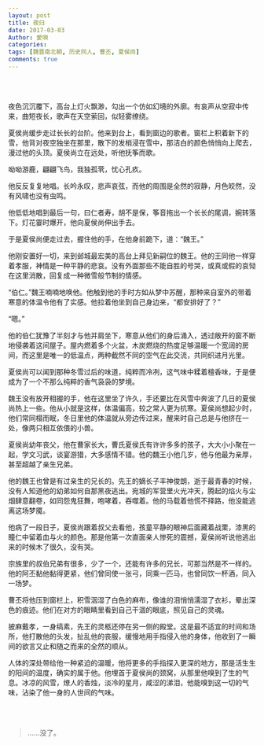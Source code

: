 ```yaml
---
layout: post
title: 夜归
date: 2017-03-03
Author: 愛唄
categories: 
tags: [魏晋南北朝, 历史同人, 曹丕, 夏侯尚]
comments: true
--- 
```


<br>
<br>

夜色沉沉覆下，高台上灯火飘渺，勾出一个仿如幻境的外廓。有哀声从空寂中传来，曲短夜长，歌声在天空萦回，似轻雾缭绕。

夏侯尚缓步走过长长的台阶。他来到台上，看到窗边的歌者。窗栏上积着新下的雪，他背对夜空独坐在那里，散下的发梢浸在雪中，那洁白的颜色悄悄向上爬去，漫过他的头顶。夏侯尚立在远处，听他抚筝而歌。

呦呦游鹿，翩翩飞鸟，我独孤茕，忧心孔疚。

他反反复复地唱。长吟永叹，悲声哀弦，而他的周围是全然的寂静，月色皎然，没有风啸也没有虫鸣。

他低低地唱到最后一句，曰仁者寿，胡不是保，筝音拖出一个长长的尾调，婉转落下。灯花霎时爆开，他向夏侯尚伸出手去。

于是夏侯尚便走过去，握住他的手，在他身前跪下，道：“魏王。”

他刚安置好一切，来到邺城最宏美的高台上拜见新嗣位的魏王。他的王同他一样穿着孝服，神情是一种平静的悲哀。没有外面那些不能自胜的号哭，或真或假的哀恸在这里消散，回复成一种微雪般节制的情感。

“伯仁。”魏王喃喃地唤他。他触到他的手时方如从梦中苏醒，那种来自室外的带着寒意的体温令他有了实感。他拉着他坐到自己身边来，“都安排好了？”

“嗯。”

他的伯仁犹豫了半刻才与他并肩坐下，寒意从他们的身后涌入，透过敞开的窗不断地侵袭着这间屋子。屋内燃着多个火盆，木炭燃烧的热度足够温暖一个宽阔的房间，而这里是唯一的低温点，两种截然不同的空气在此交流，共同织进月光里。

夏侯尚可以闻到那种冬雪过后的味道，纯粹而冷冽，这气味中糅着檀香味，于是便成为了一个不那么纯粹的香气袅袅的梦境。

魏王没有放开相握的手，他在这里坐了许久，手还要比在风雪中奔波了几日的夏侯尚热上一些。他从小就是这样，体温偏高，较之常人更为抗寒。夏侯尚想起少时，他们常同榻而眠，冬日里他的体温就从旁边传过来，醒来时自己总是与他挤在一处，像两只相互依偎的小兽。

夏侯尚幼年丧父，他在曹家长大，曹氏夏侯氏有许许多多的孩子，大大小小聚在一起，学文习武，谈宴游猎，大多感情不错。他的魏王小他几岁，他与他最为亲厚，甚至超越了亲生兄弟。

他的魏王也曾是有过亲生的兄长的。先王的嫡长子丰神俊朗，逝于最青春的时候，没有人知道他的幼弟如何自那黑夜逃出。宛城的军营里火光冲天，腾起的焰火与尘烟肆意翻卷，如同怨鬼狂舞，咆哮着，吞噬着。他的马载着他慌不择路，他没能逃离这场梦魇。

他病了一段日子，夏侯尚跟着叔父去看他，孩童平静的眼神后面藏着战栗，漆黑的瞳仁中留着血与火的颜色。那是他第一次直面亲人惨死的震撼，夏侯尚听说他逃出来的时候木了很久，没有哭。

宗族里的叔伯兄弟有很多，少了一个，还能有许多的兄长，可那当然是不一样的。他的阿丕黏他黏得更紧，他们曾同使一张弓，同乘一匹马，也曾同饮一杯酒，同入一场梦。

曹丕将他压到窗栏上，积雪洇湿了白色的麻布，像谁的泪悄悄濡湿了衣衫，晕出深色的痕迹。他们在对方的眼睛里看到自己干涸的眼底，照见自己的灵魂。

披麻戴孝，一身缟素，先王的灵柩还停在另一侧的殿堂。这是最不适宜的时间和场所，他打散他的头发，扯乱他的丧服，缓慢地用手指侵入他的身体，他收到了一瞬间的欲言又止和随之而来的全然的顺从。

人体的深处带给他一种紧迫的温暖，他将更多的手指探入更深的地方，那是活生生的阳间的温度，确实的属于他。他埋首于夏侯尚的颈窝，从那里他嗅到了生的气息。冰凉的风雪，燎人的香烛，淡冷的星月，咸涩的涕泪，他能嗅到这一切的气味，沾染了他一身的人世间的气味。

<br>
<br>

>……没了。

<br>
